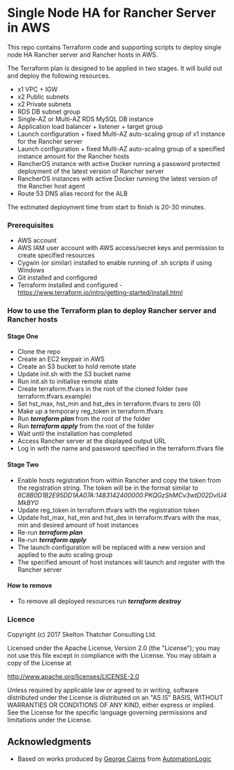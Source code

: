 # Single Node HA for Rancher Server in AWS

This repo contains Terraform code and supporting scripts to deploy single node HA Rancher server and Rancher hosts in AWS.

The Terraform plan is designed to be applied in two stages. It will build out and deploy the following resources.

* x1 VPC + IGW
* x2 Public subnets
* x2 Private subnets
* RDS DB subnet group
* Single-AZ or Multi-AZ RDS MySQL DB instance
* Application load balancer + listener + target group
* Launch configuration + fixed Multi-AZ auto-scaling group of x1 instance for the Rancher server
* Launch configuration + fixed Multi-AZ auto-scaling group of a specified instance amount for the Rancher hosts
* RancherOS instance with active Docker running a password protected deployment of the latest version of Rancher server
* RancherOS instances with active Docker running the latest version of the Rancher host agent
* Route 53 DNS alias record for the ALB

The estimated deployment time from start to finish is 20-30 minutes.

### Prerequisites

* AWS account
* AWS IAM user account with AWS access/secret keys and permission to create specified resources
* Cygwin (or similar) installed to enable running of .sh scripts if using Windows
* Git installed and configured
* Terraform installed and configured - https://www.terraform.io/intro/getting-started/install.html

### How to use the Terraform plan to deploy Rancher server and Rancher hosts

#### Stage One

* Clone the repo
* Create an EC2 keypair in AWS
* Create an S3 bucket to hold remote state
* Update init.sh with the S3 bucket name
* Run init.sh to initialise remote state
* Create terraform.tfvars in the root of the cloned folder (see terraform.tfvars.example)
* Set hst_max, hst_min and hst_des in terraform.tfvars to zero (0)
* Make up a temporary reg_token in terraform.tfvars
* Run ***terraform plan*** from the root of the folder
* Run ***terraform apply*** from the root of the folder
* Wait until the installation has completed
* Access Rancher server at the displayed output URL
* Log in with the name and password specified in the terraform.tfvars file

#### Stage Two
* Enable hosts registration from within Rancher and copy the token from the registration string. The token will be in the format similar to *6C8B0D1B2E95DD1AA07A:1483142400000:PKQGzShMCv3wtD02DvlU4MkBY0*
* Update reg_token in terraform.tfvars with the registration token
* Update hst_max, hst_min and hst_des in terraform.tfvars with the max, min and desired amount of host instances
* Re-run ***terraform plan***
* Re-run ***terraform apply***
* The launch configuration will be replaced with a new version and applied to the auto scaling group
* The specified amount of host instances will launch and register with the Rancher server

#### How to remove
* To remove all deployed resources run ***terraform destroy***

### Licence

Copyright (c) 2017 Skelton Thatcher Consulting Ltd.

Licensed under the Apache License, Version 2.0 (the "License"); you may not use this file except in compliance with the License. You may obtain a copy of the License at

http://www.apache.org/licenses/LICENSE-2.0

Unless required by applicable law or agreed to in writing, software distributed under the License is distributed on an "AS IS" BASIS, WITHOUT WARRANTIES OR CONDITIONS OF ANY KIND, either express or implied. See the License for the specific language governing permissions and limitations under the License.

## Acknowledgments

* Based on works produced by [George Cairns](https://www.linkedin.com/in/george-cairns-9624b621/) from [AutomationLogic](http://www.automationlogic.com/)
